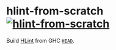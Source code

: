 # hlint-from-scratch [![hlint-from-scratch](https://github.com/shayne-fletcher/hlint-from-scratch/actions/workflows/hlint-from-scratch.yml/badge.svg)](https://github.com/shayne-fletcher/hlint-from-scratch/actions/workflows/hlint-from-scratch.yml)

Build [HLint](https://github.com/ndmitchell/hlint) from GHC [`HEAD`](https://gitlab.haskell.org/ghc/ghc/-/commits/master).
